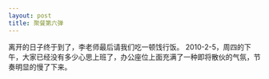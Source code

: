 ```yaml
---
layout: post
title: 聚餐第六弹
---
```

离开的日子终于到了，李老师最后请我们吃一顿饯行饭。
2010-2-5，周四的下午，大家已经没有多少心思上班了，办公座位上面充满了一种即将散伙的气氛，节奏明显的慢了下来。